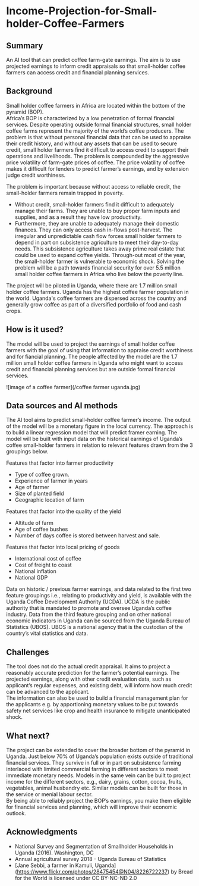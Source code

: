 
# Income-Projection-for-Small-holder-Coffee-Farmers

## Summary

An AI tool that can predict coffee farm-gate earnings. 
The aim is to use projected earnings to inform credit appraisals so that small-holder coffee farmers can access credit and financial planning services.


## Background

Small holder coffee farmers in Africa are located within the bottom of the pyramid (BOP).  
Africa’s BOP is characterized by a low penetration of formal financial services. 
Despite operating outside formal financial structures, small holder coffee farms represent the majority of the world’s coffee producers. 
The problem is that without personal financial data that can be used to appraise their credit history, and without any assets that can be used to secure credit, small holder farmers find it difficult to access credit to support their operations and livelihoods. 
The problem is compounded by the aggressive price volatility of farm-gate prices of coffee. The price volatility of coffee makes it difficult for lenders to predict farmer’s earnings, and by extension judge credit worthiness.

The problem is important because without access to reliable credit, the small-holder farmers remain trapped in poverty. 
* Without credit, small-holder farmers find it difficult to adequately manage their farms. They are unable to buy proper farm inputs and supplies, and as a result they have low productivity. 
* Furthermore, they are unable to adequately manage their domestic finances. They can only access cash in-flows post-harvest. The irregular and unpredictable cash flow forces small holder farmers to depend in part on subsistence agriculture to meet their day-to-day needs. This subsistence agriculture takes away prime real estate that could be used to expand coffee yields. 
Through-out most of the year, the small-holder farmer is vulnerable to economic shock. Solving the problem will be a path towards financial security for over 5.5 million small holder coffee farmers in Africa who live below the poverty line.

The project will be piloted in Uganda, where there are 1.7 million small holder coffee farmers. 
Uganda has the highest coffee farmer population in the world. Uganda's coffee farmers are dispersed across the country and generally grow coffee as part of a diversified portfolio of food and cash crops.


## How is it used?

The model will be used to project the earnings of small holder coffee farmers with the goal of using that information to appraise credit worthiness and for fiancial planning. 
The people affected by the model are the 1.7 million small holder coffee farmers in Uganda who might want to access credit and financial planning services but are outside formal financial services. 

![image of a coffee farmer](/coffee farmer uganda.jpg)


## Data sources and AI methods

The AI tool aims to predict small-holder coffee farmer’s income. The output of the model will be a monetary figure in the local currency. 
The approach is to build a linear regression model that will predict framer earning. 
The model will be built with input data on the historical earnings of Uganda’s coffee small-holder farmers in relation to relevant features drawn from the 3 groupings below.

Features that factor into farmer productivity
* Type of coffee grown.
* Experience of farmer in years
* Age of farmer
* Size of planted field 
* Geographic location of farm

Features that factor into the quality of the yield
* Altitude of farm
* Age of coffee bushes
* Number of days coffee is stored between harvest and sale.

Features that factor into local pricing of goods
* International cost of coffee
* Cost of freight to coast
* National inflation
* National GDP 

Data on historic / previous farmer earnings, and data related to the first two feature groupings i.e., relating to productivity and yield, is available with the Uganda Coffee Development Authority (UCDA). UCDA is the public authority that is mandated to promote and oversee Uganda’s coffee industry. 
Data from the third feature grouping and on other national economic indicators in Uganda can be sourced from the Uganda Bureau of Statistics (UBOS). UBOS is a national agency that is the custodian of the country’s vital statistics and data. 


## Challenges

The tool does not do the actual credit appraisal.  It aims to project a reasonably accurate prediction for the farmer’s potential earnings. 
The projected earnings, along with other credit evaluation data, such as applicant’s regular expenses, and existing debt, will inform how much credit can be advanced to the applicant.  
The information can also be used to build a financial management plan for the applicants e.g. by apportioning monetary values to be put towards safety net services like crop and health insurance to mitigate unanticipated shock.


## What next?

The project can be extended to cover the broader bottom of the pyramid in Uganda. Just below 70% of Uganda’s population exists outside of traditional financial services. 
They survive in full or in part on subsistence farming interlaced with limited commercial farming in different sectors to meet immediate monetary needs. 
Models in the same vein can be built to project income for the different sectors, e.g., dairy, grains, cotton, cocoa, fruits, vegetables, animal husbandry etc. 
Similar models can be built for those in the service or menial labour sector.  
By being able to reliably project the BOP’s earnings, you make them eligible for financial services and planning, which will improve their economic outlook.


## Acknowledgments

* National Survey and Segmentation of Smallholder Households in Uganda (2016). Washington, DC 
* Annual agricultural survey 2018 - Uganda Bureau of Statistics
* [Jane Sebbi, a farmer in Kamuli, Uganda] (https://www.flickr.com/photos/28475454@N04/8226722237) by Bread for the World is licensed under CC BY-NC-ND 2.0
